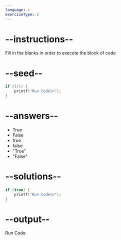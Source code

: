 ```yaml
---
language: c
exerciseType: 2
---
```


# --instructions--

Fill in the blanks in order to execute the block of code

# --seed--

```c
if ([/]) {
    printf("Run Code\n");
}
```

# --answers--

- True
- False
- true
- false
- "True"
- "False"

# --solutions--

```c
if (true) {
    printf("Run Code\n");
}
```

# --output--

Run Code
